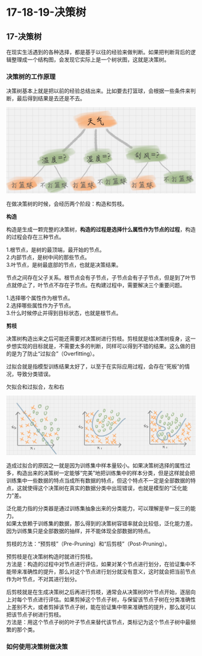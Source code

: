 # 17-18-19-决策树

## 17-决策树

在现实生活遇到的各种选择，都是基于以往的经验来做判断。如果把判断背后的逻辑整理成一个结构图，会发现它实际上是一个树状图，这就是决策树。

### 决策树的工作原理

决策树基本上就是把以前的经验总结出来。比如要去打篮球，会根据一些条件来判断，最后得到结果是去还是不去。

![1](https://github.com/woleirenlai/Images/blob/master/%E6%95%B0%E6%8D%AE%E5%88%86%E6%9E%90%E5%AE%9E%E6%88%9845%E8%AE%B2/%E5%BE%AE%E4%BF%A1%E6%88%AA%E5%9B%BE_20200418203643.png)

在做决策树的时候，会经历两个阶段：构造和剪枝。

**构造**

构造是生成一颗完整的决策树，**构造的过程是选择什么属性作为节点的过程**，构造的过程会存在三种节点。

1.根节点，是树的最顶端，最开始的节点。  
2.内部节点，是树中间的那些节点。  
3.叶节点，是树最底部的节点，也就是决策结果。

节点之间存在父子关系。根节点会有子节点，子节点会有子子节点，但是到了叶节点就停止了，叶节点不存在子节点。在构建过程中，需要解决三个重要问题。

1.选择哪个属性作为根节点。  
2.选择哪些属性作为子节点。  
3.什么时候停止并得到目标状态，也就是根节点。

**剪枝**

决策树构造出来之后可能还需要对决策树进行剪枝。剪枝就是给决策树瘦身，这一步想实现的目标就是，不需要太多的判断，同样可以得到不错的结果。这么做的目的是为了防止“过拟合”（Overfitting）。

过拟合就是指模型训练结果太好了，以至于在实际应用过程，会存在“死板”的情况，导致分类错误。

欠拟合和过拟合，左和右

![d30bfa3954ffdf5](https://github.com/woleirenlai/Images/blob/master/%E6%95%B0%E6%8D%AE%E5%88%86%E6%9E%90%E5%AE%9E%E6%88%9845%E8%AE%B2/d30bfa3954ffdf5baf47ce53df9366df.jpg)

造成过拟合的原因之一就是因为训练集中样本量较小。如果决策树选择的属性过多，构造出来的决策树一定能够“完美”地把训练集中的样本分类，但是这样就会把训练集中一些数据的特点当成所有数据的特点，但这个特点不一定是全部数据的特点，这就使得这个决策树在真实的数据分类中出现错误，也就是模型的“泛化能力”差。

泛化能力指的分类器是通过训练集抽象出来的分类能力，可以理解是举一反三的能力。  
如果太依赖于训练集的数据，那么得到的决策树容错率就会比较低，泛化能力差。因为训练集只是全部数据的抽样，并不能体现全部数据的特点。

剪枝的方法：“预剪枝”（Pre-Pruning）和“后剪枝”（Post-Pruning）。

预剪枝是在决策树构造时就进行剪枝。  
方法是：构造的过程中对节点进行评估，如果对某个节点进行划分，在验证集中不能带来准确性的提升，那么对这个节点进行划分就没有意义，这时就会把当前节点作为叶节点，不对其进行划分。

后剪枝就是在生成决策树之后再进行剪枝，通常会从决策树的叶节点开始，逐层向上对每个节点进行评估。如果剪掉这个节点子树，与保留该节点子树在分类准确性上差别不大，或者剪掉该节点子树，能在验证集中带来准确性的提升，那么就可以把该节点子树进行剪枝。  
方法是：用这个节点子树的叶子节点来替代该节点，类标记为这个节点子树中最频繁的那个类。

### 如何使用决策树做决策

